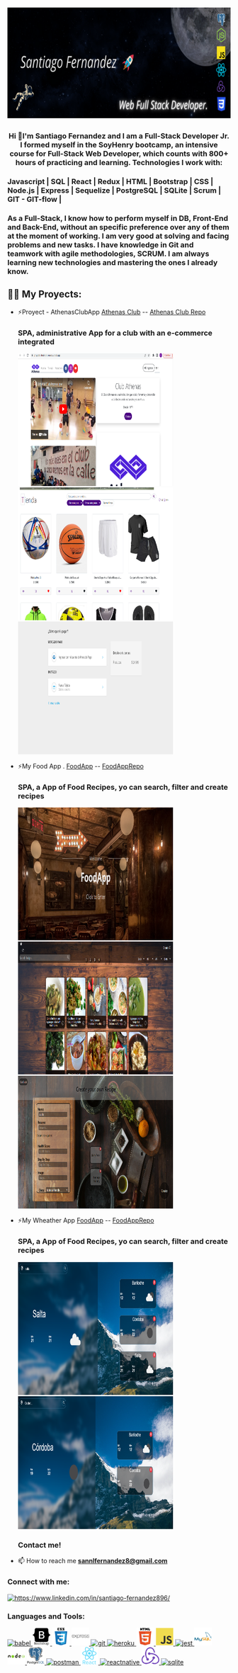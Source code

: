 <h1 align="center"> <img src="./img/bannersf.png" alt="failed banner img" width="950" height="250"> </h1>
<h3 align="center">Hi 👋I'm Santiago Fernandez and I am a Full-Stack Developer Jr. I formed myself in the SoyHenry bootcamp, an intensive course for Full-Stack Web Developer, which counts with 800+ hours of practicing and learning. Technologies I work with: 

<h3>Javascript | SQL | React | Redux | HTML | Bootstrap | CSS | Node.js | Express | Sequelize | PostgreSQL | SQLite | Scrum | GIT - GIT-flow |</h3>

<h3>As a Full-Stack, I know how to perform myself in DB, Front-End and Back-End, without an specific preference over any of them at the moment of working. I am very good at solving and facing problems and new tasks. I have knowledge in Git and teamwork with agile methodologies, SCRUM. I am always learning new technologies and mastering the ones I already know.</h3></h3>

<h2>👨‍💻 My Proyects: </h2>

- ⚡Proyect - AthenasClubApp
[Athenas Club](https://proyecto-final-one-murex.vercel.app) --
[Athenas Club Repo](https://github.com/MATarg81/proyecto-final)
   <h3> SPA, administrative App for a club with an e-commerce integrated</h3>
    <img src="./img/LandAthenas.png" alt="failed banner img" width="350" height="300">
    <img src="./img/tienda.png" alt="failed banner img" width="350" height="300">
    <img src="./img/mp.png" alt="failed banner img" width="350" height="300">


- ⚡My Food App .
[FoodApp](https://sansfoodapp.netlify.app/) --
[FoodAppRepo](https://github.com/San896/PIFood)
  <h3> SPA, a App of Food Recipes, yo can search, filter and create recipes</h3>
    <img src="./img/LANDF.png" alt="failed banner img" width="350" height="300">
    <img src="./img/HOME2.png" alt="failed banner img" width="350" height="300">
    <img src="./img/create.png" alt="failed banner img" width="350" height="300">


- ⚡My Wheather App 
[FoodApp](https://wheathersf.netlify.app/) --
[FoodAppRepo](https://github.com/San896/WheatherApp)
  <h3> SPA, a App of Food Recipes, yo can search, filter and create recipes</h3>
    <img src="./img/wheather.png" alt="failed banner img" width="350" height="300">
    <img src="./img/wheather2.png" alt="failed banner img" width="350" height="300">
    


  <h3> Contact me! </h3>

- 📫 How to reach me **sannlfernandez8@gmail.com**


<h3 align="left">Connect with me:</h3>

<p align="left">
<a href="https://linkedin.com/in/https://www.linkedin.com/in/santiago-fernandez896/" target="blank"><img align="center" src="https://raw.githubusercontent.com/rahuldkjain/github-profile-readme-generator/master/src/images/icons/Social/linked-in-alt.svg" alt="https://www.linkedin.com/in/santiago-fernandez896/" height="30" width="40" /></a>
</p>

<h3 align="left">Languages and Tools:</h3>
<p align="left"> <a href="https://babeljs.io/" target="_blank" rel="noreferrer"> <img src="https://www.vectorlogo.zone/logos/babeljs/babeljs-icon.svg" alt="babel" width="40" height="40"/> </a> <a href="https://getbootstrap.com" target="_blank" rel="noreferrer"> <img src="https://raw.githubusercontent.com/devicons/devicon/master/icons/bootstrap/bootstrap-plain-wordmark.svg" alt="bootstrap" width="40" height="40"/> </a> <a href="https://www.w3schools.com/css/" target="_blank" rel="noreferrer"> <img src="https://raw.githubusercontent.com/devicons/devicon/master/icons/css3/css3-original-wordmark.svg" alt="css3" width="40" height="40"/> </a> <a href="https://expressjs.com" target="_blank" rel="noreferrer"> <img src="https://raw.githubusercontent.com/devicons/devicon/master/icons/express/express-original-wordmark.svg" alt="express" width="40" height="40"/> </a> <a href="https://git-scm.com/" target="_blank" rel="noreferrer"> <img src="https://www.vectorlogo.zone/logos/git-scm/git-scm-icon.svg" alt="git" width="40" height="40"/> </a> <a href="https://heroku.com" target="_blank" rel="noreferrer"> <img src="https://www.vectorlogo.zone/logos/heroku/heroku-icon.svg" alt="heroku" width="40" height="40"/> </a> <a href="https://www.w3.org/html/" target="_blank" rel="noreferrer"> <img src="https://raw.githubusercontent.com/devicons/devicon/master/icons/html5/html5-original-wordmark.svg" alt="html5" width="40" height="40"/> </a> <a href="https://developer.mozilla.org/en-US/docs/Web/JavaScript" target="_blank" rel="noreferrer"> <img src="https://raw.githubusercontent.com/devicons/devicon/master/icons/javascript/javascript-original.svg" alt="javascript" width="40" height="40"/> </a> <a href="https://jestjs.io" target="_blank" rel="noreferrer"> <img src="https://www.vectorlogo.zone/logos/jestjsio/jestjsio-icon.svg" alt="jest" width="40" height="40"/> </a> <a href="https://www.mysql.com/" target="_blank" rel="noreferrer"> <img src="https://raw.githubusercontent.com/devicons/devicon/master/icons/mysql/mysql-original-wordmark.svg" alt="mysql" width="40" height="40"/> </a> <a href="https://nodejs.org" target="_blank" rel="noreferrer"> <img src="https://raw.githubusercontent.com/devicons/devicon/master/icons/nodejs/nodejs-original-wordmark.svg" alt="nodejs" width="40" height="40"/> </a> <a href="https://www.postgresql.org" target="_blank" rel="noreferrer"> <img src="https://raw.githubusercontent.com/devicons/devicon/master/icons/postgresql/postgresql-original-wordmark.svg" alt="postgresql" width="40" height="40"/> </a> <a href="https://postman.com" target="_blank" rel="noreferrer"> <img src="https://www.vectorlogo.zone/logos/getpostman/getpostman-icon.svg" alt="postman" width="40" height="40"/> </a> <a href="https://reactjs.org/" target="_blank" rel="noreferrer"> <img src="https://raw.githubusercontent.com/devicons/devicon/master/icons/react/react-original-wordmark.svg" alt="react" width="40" height="40"/> </a> <a href="https://reactnative.dev/" target="_blank" rel="noreferrer"> <img src="https://reactnative.dev/img/header_logo.svg" alt="reactnative" width="40" height="40"/> </a> <a href="https://redux.js.org" target="_blank" rel="noreferrer"> <img src="https://raw.githubusercontent.com/devicons/devicon/master/icons/redux/redux-original.svg" alt="redux" width="40" height="40"/> </a> <a href="https://www.sqlite.org/" target="_blank" rel="noreferrer"> <img src="https://www.vectorlogo.zone/logos/sqlite/sqlite-icon.svg" alt="sqlite" width="40" height="40"/> </a> </p>



